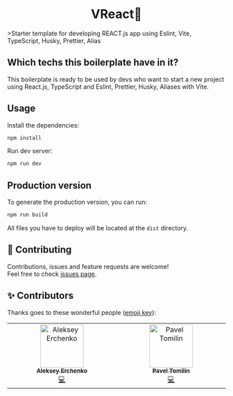 <h1 align="center">VReact👋</h1>
>Starter template for developing REACT.js app using Eslint, Vite, TypeScript, Husky, Prettier, Alias

## Which techs this boilerplate have in it?

This boilerplate is ready to be used by devs who want to start a new project using React.js, TypeScript and Eslint, Prettier, Husky, Aliases with Vite.

## Usage

Install the dependencies:

```sh
npm install
```

Run dev server:

```sh
npm run dev
```

## Production version

To generate the production version, you can run:

```sh
npm run build
```

All files you have to deploy will be located at the `dist` directory.

## 🤝 Contributing

Contributions, issues and feature requests are welcome!<br />Feel free to check [issues page](https://github.com/dedushkaalex/VReact-template/issues). 

## ✨ Contributors

Thanks goes to these wonderful people ([emoji key](https://allcontributors.org/docs/en/emoji-key)):

<!-- ALL-CONTRIBUTORS-LIST:START - Do not remove or modify this section -->
<!-- prettier-ignore-start -->
<!-- markdownlint-disable -->
<table>
  <tbody>
    <tr>
      <td align="center" valign="top" width="14.28%"><a href="https://github.com/dedushkaalex"><img src="https://avatars.githubusercontent.com/u/32575876?v=4" width="100px;" alt="Aleksey Erchenko"/><br /><sub><b>Aleksey Erchenko</b></sub></a><br /><a href="https://github.com/dedushkaalex/VReact-template/commits?author=dedushkaalex" title="Code">💻</a></td>
      <td align="center" valign="top" width="14.28%"><a href="https://github.com/Paavveel"><img src="https://avatars.githubusercontent.com/u/65166970?v=4" width="100px;" alt="Pavel Tomilin"/><br /><sub><b>Pavel Tomilin</b></sub></a><br /><a href="https://github.com/dedushkaalex/VReact-template/commits?author=Paavveel" title="Code">💻</a></td>
    </tr>
  </tbody>
</table>
